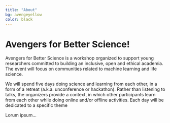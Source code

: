 ```yaml
---
title: "About"
bg: avengeyellow
color: black
---
```

	
# Avengers for Better Science!

Avengers for Better Science is a workshop organized to support young researchers committed to building an inclusive, open and ethical academia. The event will focus on communities related to machine learning and life science. 

We will spend five days doing science and learning from each other, in a form of a retreat (a.k.a. unconference or hackathon). Rather than listening to talks, the organizers provide a context, in which other participants learn from each other while doing online and/or offline activities. Each day will be dedicated to a specific theme

Lorum ipsum...




